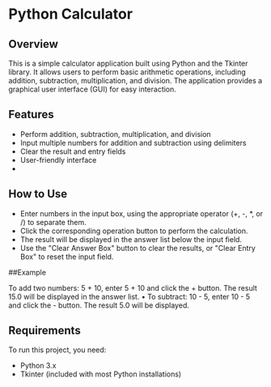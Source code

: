 # Python Calculator

## Overview
This is a simple calculator application built using Python and the Tkinter library. It allows users to perform basic arithmetic operations, including addition, subtraction, multiplication, and division. The application provides a graphical user interface (GUI) for easy interaction.

## Features
- Perform addition, subtraction, multiplication, and division
- Input multiple numbers for addition and subtraction using delimiters
- Clear the result and entry fields
- User-friendly interface
- 
## How to Use
- Enter numbers in the input box, using the appropriate operator (+, -, *, or /) to separate them.
- Click the corresponding operation button to perform the calculation.
- The result will be displayed in the answer list below the input field.
- Use the "Clear Answer Box" button to clear the results, or "Clear Entry Box" to reset the input field.

##Example

To add two numbers: 5 + 10, enter 5 + 10 and click the + button. The result 15.0 will be displayed in the answer list.
	•	To subtract: 10 - 5, enter 10 - 5 and click the - button. The result 5.0 will be displayed.

## Requirements
To run this project, you need:
- Python 3.x
- Tkinter (included with most Python installations)


